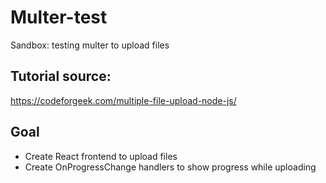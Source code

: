 # Multer-test
Sandbox: testing multer to upload files

## Tutorial source:
https://codeforgeek.com/multiple-file-upload-node-js/

## Goal
* Create React frontend to upload files
* Create OnProgressChange handlers to show progress while uploading

